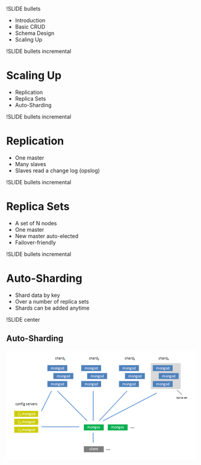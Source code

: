 !SLIDE bullets

<ul>
<li>Introduction</li>
<li>Basic CRUD</li>
<li>Schema Design</li>
<li><span class="current">Scaling Up</span></li>
</ul>

!SLIDE bullets incremental

# Scaling Up #

* Replication
* Replica Sets
* Auto-Sharding

!SLIDE bullets incremental

# Replication #

* One master
* Many slaves
* Slaves read a change log (opslog)

!SLIDE bullets incremental

# Replica Sets #

* A set of N nodes
* One master
* New master auto-elected
* Failover-friendly

!SLIDE bullets incremental

# Auto-Sharding #

* Shard data by key
* Over a number of replica sets
* Shards can be added anytime

!SLIDE center

## Auto-Sharding ##

![MongoDB Sharding](mongodb_sharding.png)

